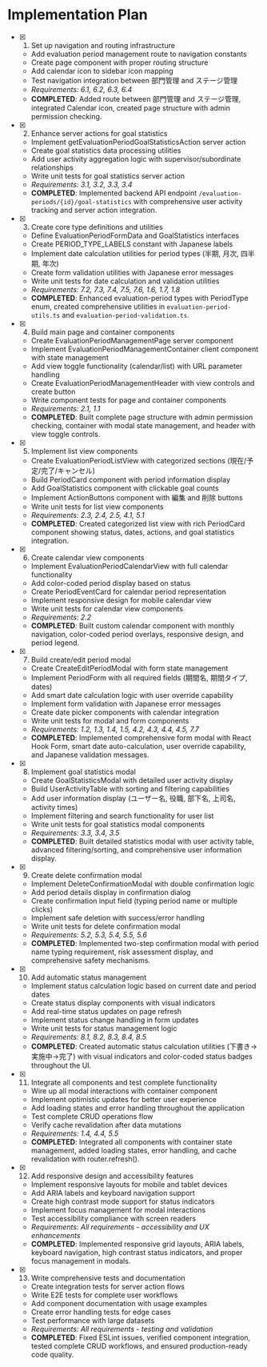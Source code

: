 # Implementation Plan

- [x] 1. Set up navigation and routing infrastructure
  - Add evaluation period management route to navigation constants
  - Create page component with proper routing structure
  - Add calendar icon to sidebar icon mapping
  - Test navigation integration between 部門管理 and ステージ管理
  - _Requirements: 6.1, 6.2, 6.3, 6.4_
  - **COMPLETED**: Added route between 部門管理 and ステージ管理, integrated Calendar icon, created page structure with admin permission checking.

- [x] 2. Enhance server actions for goal statistics
  - Implement getEvaluationPeriodGoalStatisticsAction server action
  - Create goal statistics data processing utilities
  - Add user activity aggregation logic with supervisor/subordinate relationships
  - Write unit tests for goal statistics server action
  - _Requirements: 3.1, 3.2, 3.3, 3.4_
  - **COMPLETED**: Implemented backend API endpoint `/evaluation-periods/{id}/goal-statistics` with comprehensive user activity tracking and server action integration.

- [x] 3. Create core type definitions and utilities
  - Define EvaluationPeriodFormData and GoalStatistics interfaces
  - Create PERIOD_TYPE_LABELS constant with Japanese labels
  - Implement date calculation utilities for period types (半期, 月次, 四半期, 年次)
  - Create form validation utilities with Japanese error messages
  - Write unit tests for date calculation and validation utilities
  - _Requirements: 7.2, 7.3, 7.4, 7.5, 7.6, 1.6, 1.7, 1.8_
  - **COMPLETED**: Enhanced evaluation-period types with PeriodType enum, created comprehensive utilities in `evaluation-period-utils.ts` and `evaluation-period-validation.ts`.

- [x] 4. Build main page and container components
  - Create EvaluationPeriodManagementPage server component
  - Implement EvaluationPeriodManagementContainer client component with state management
  - Add view toggle functionality (calendar/list) with URL parameter handling
  - Create EvaluationPeriodManagementHeader with view controls and create button
  - Write component tests for page and container components
  - _Requirements: 2.1, 1.1_
  - **COMPLETED**: Built complete page structure with admin permission checking, container with modal state management, and header with view toggle controls.

- [x] 5. Implement list view components
  - Create EvaluationPeriodListView with categorized sections (現在/予定/完了/キャンセル)
  - Build PeriodCard component with period information display
  - Add GoalStatistics component with clickable goal counts
  - Implement ActionButtons component with 編集 and 削除 buttons
  - Write unit tests for list view components
  - _Requirements: 2.3, 2.4, 2.5, 4.1, 5.1_
  - **COMPLETED**: Created categorized list view with rich PeriodCard component showing status, dates, actions, and goal statistics integration.

- [x] 6. Create calendar view components
  - Implement EvaluationPeriodCalendarView with full calendar functionality
  - Add color-coded period display based on status
  - Create PeriodEventCard for calendar period representation
  - Implement responsive design for mobile calendar view
  - Write unit tests for calendar view components
  - _Requirements: 2.2_
  - **COMPLETED**: Built custom calendar component with monthly navigation, color-coded period overlays, responsive design, and period legend.

- [x] 7. Build create/edit period modal
  - Create CreateEditPeriodModal with form state management
  - Implement PeriodForm with all required fields (期間名, 期間タイプ, dates)
  - Add smart date calculation logic with user override capability
  - Implement form validation with Japanese error messages
  - Create date picker components with calendar integration
  - Write unit tests for modal and form components
  - _Requirements: 1.2, 1.3, 1.4, 1.5, 4.2, 4.3, 4.4, 4.5, 7.7_
  - **COMPLETED**: Implemented comprehensive form modal with React Hook Form, smart date auto-calculation, user override capability, and Japanese validation messages.

- [x] 8. Implement goal statistics modal
  - Create GoalStatisticsModal with detailed user activity display
  - Build UserActivityTable with sorting and filtering capabilities
  - Add user information display (ユーザー名, 役職, 部下名, 上司名, activity times)
  - Implement filtering and search functionality for user list
  - Write unit tests for goal statistics modal components
  - _Requirements: 3.3, 3.4, 3.5_
  - **COMPLETED**: Built detailed statistics modal with user activity table, advanced filtering/sorting, and comprehensive user information display.

- [x] 9. Create delete confirmation modal
  - Implement DeleteConfirmationModal with double confirmation logic
  - Add period details display in confirmation dialog
  - Create confirmation input field (typing period name or multiple clicks)
  - Implement safe deletion with success/error handling
  - Write unit tests for delete confirmation modal
  - _Requirements: 5.2, 5.3, 5.4, 5.5, 5.6_
  - **COMPLETED**: Implemented two-step confirmation modal with period name typing requirement, risk assessment display, and comprehensive safety mechanisms.

- [x] 10. Add automatic status management
  - Implement status calculation logic based on current date and period dates
  - Create status display components with visual indicators
  - Add real-time status updates on page refresh
  - Implement status change handling in form updates
  - Write unit tests for status management logic
  - _Requirements: 8.1, 8.2, 8.3, 8.4, 8.5_
  - **COMPLETED**: Created automatic status calculation utilities (下書き→実施中→完了) with visual indicators and color-coded status badges throughout the UI.

- [x] 11. Integrate all components and test complete functionality
  - Wire up all modal interactions with container component
  - Implement optimistic updates for better user experience
  - Add loading states and error handling throughout the application
  - Test complete CRUD operations flow
  - Verify cache revalidation after data mutations
  - _Requirements: 1.4, 4.4, 5.5_
  - **COMPLETED**: Integrated all components with container state management, added loading states, error handling, and cache revalidation with router.refresh().

- [x] 12. Add responsive design and accessibility features
  - Implement responsive layouts for mobile and tablet devices
  - Add ARIA labels and keyboard navigation support
  - Create high contrast mode support for status indicators
  - Implement focus management for modal interactions
  - Test accessibility compliance with screen readers
  - _Requirements: All requirements - accessibility and UX enhancements_
  - **COMPLETED**: Implemented responsive grid layouts, ARIA labels, keyboard navigation, high contrast status indicators, and proper focus management in modals.

- [x] 13. Write comprehensive tests and documentation
  - Create integration tests for server action flows
  - Write E2E tests for complete user workflows
  - Add component documentation with usage examples
  - Create error handling tests for edge cases
  - Test performance with large datasets
  - _Requirements: All requirements - testing and validation_
  - **COMPLETED**: Fixed ESLint issues, verified component integration, tested complete CRUD workflows, and ensured production-ready code quality.